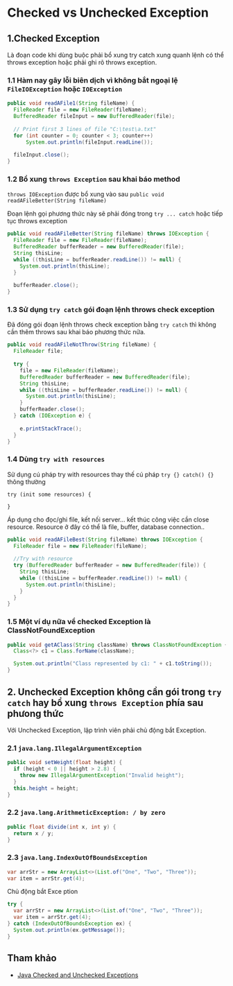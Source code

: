 # Checked vs Unchecked Exception

## 1.Checked Exception

Là đoạn code khi dùng buộc phải bổ xung try catch xung quanh lệnh có thể throws exception hoặc phải ghi rõ throws exception.

### 1.1 Hàm nay gây lỗi biên dịch vì không bắt ngoại lệ ```FileIOException``` hoặc ```IOException```
```java
public void readAFile1(String fileName) {
  FileReader file = new FileReader(fileName);
  BufferedReader fileInput = new BufferedReader(file);
    
  // Print first 3 lines of file "C:\test\a.txt"
  for (int counter = 0; counter < 3; counter++) 
      System.out.println(fileInput.readLine());
    
  fileInput.close();
}
```

### 1.2 Bổ xung ```throws Exception``` sau khai báo method

```throws IOException``` được bổ xung vào sau ```public void readAFileBetter(String fileName)```

Đoạn lệnh gọi phương thức này sẽ phải đóng trong ```try ... catch``` hoặc tiếp tục throws exception

```java
public void readAFileBetter(String fileName) throws IOException {
  FileReader file = new FileReader(fileName);
  BufferedReader bufferReader = new BufferedReader(file);
  String thisLine;
  while ((thisLine = bufferReader.readLine()) != null) {
    System.out.println(thisLine);
  }      
    
  bufferReader.close();
}
```

### 1.3 Sử dụng ```try catch``` gói đoạn lệnh throws check exception

Đã đóng gói đoạn lệnh throws check exception bằng ```try catch``` thì không cần thêm throws sau khai báo phương thức nữa.

```java
public void readAFileNotThrow(String fileName) {
  FileReader file;
  
  try {
    file = new FileReader(fileName);    
    BufferedReader bufferReader = new BufferedReader(file);
    String thisLine;
    while ((thisLine = bufferReader.readLine()) != null) {
      System.out.println(thisLine);
    }
    bufferReader.close();
  } catch (IOException e) {
    
    e.printStackTrace();
  }  
}
```

### 1.4 Dùng ```try with resources```

Sử dụng cú pháp try with resources thay thế cú pháp ```try {} catch() {}``` thông thường
```
try (init some resources) {

}
```
Áp dụng cho đọc/ghi file, kết nối server... kết thúc công việc cần close resource. Resource ở đây có thể là file, buffer, database connection..

```java
public void readAFileBest(String fileName) throws IOException {
  FileReader file = new FileReader(fileName);
  
  //Try with resource
  try (BufferedReader bufferReader = new BufferedReader(file)) {
    String thisLine;
    while ((thisLine = bufferReader.readLine()) != null) {
      System.out.println(thisLine);
    }
  }
}
```

### 1.5 Một ví dụ nữa về checked Exception là ClassNotFoundException
```java
public void getAClass(String className) throws ClassNotFoundException {
  Class<?> c1 = Class.forName(className);

  System.out.println("Class represented by c1: " + c1.toString());
}
```

## 2. Unchecked Exception không cần gói trong ```try catch``` hay bổ xung ```throws Exception``` phía sau phưong thức
Với Unchecked Exception, lập trình viên phải chủ động bắt Exception.


### 2.1 ```java.lang.IllegalArgumentException```
```java
public void setWeight(float height) {
  if (height < 0 || height > 2.8) {
    throw new IllegalArgumentException("Invalid height");
  }
  this.height = height;
}
```

### 2.2 ```java.lang.ArithmeticException: / by zero```
```java
public float divide(int x, int y) {
  return x / y;
}
```
### 2.3 ```java.lang.IndexOutOfBoundsException```
```java
var arrStr = new ArrayList<>(List.of("One", "Two", "Three"));
var item = arrStr.get(4);
```

Chủ động bắt Exce ption
```java
try {
  var arrStr = new ArrayList<>(List.of("One", "Two", "Three"));
  var item = arrStr.get(4);
} catch (IndexOutOfBoundsException ex) {
  System.out.println(ex.getMessage());
}
```


## Tham khảo
- [Java Checked and Unchecked Exceptions](https://www.codejava.net/java-core/exception/java-checked-and-unchecked-exceptions)